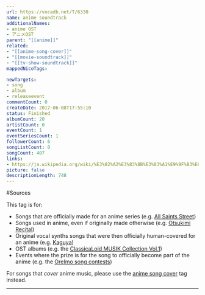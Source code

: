 ```yaml
---
url: https://vocadb.net/T/6330
name: anime soundtrack
additionalNames: 
- anime OST
- アニメOST
parent: "[[anime]]"
related:
- "[[anime-song-cover]]"
- "[[movie-soundtrack]]"
- "[[tv-show-soundtrack]]"
mappedNicoTags:

newTargets:
- song
- album
- releaseevent
commentCount: 0
createDate: 2017-06-08T17:55:10
status: Finished
albumCount: 20
artistCount: 0
eventCount: 1
eventSeriesCount: 1
followerCount: 6
songListCount: 0
songCount: 407
links: 
- https://ja.wikipedia.org/wiki/%E3%82%A2%E3%83%8B%E3%83%A1%E9%9F%B3%E6%A5%BD
picture: false
descriptionLength: 748
---
```


#Sources

This tag is for:
* Songs that are officially made for an anime series (e.g. [All Saints Street](https://vocadb.net/S/276555))
* Songs used in anime, even if originally made otherwise (e.g. [Otsukimi Recital](https://vocadb.net/S/25901))
* Original vocal synths songs that were then officially human-covered for an anime (e.g. [Kaguya](https://vocadb.net/S/414145))  
* OST albums (e.g. the [ClassicaLoid MUSIK Collection Vol.1](https://vocadb.net/Al/36292))
* Events where the prize is for the song to officially become part of the anime (e.g. the [OreImo song contests](https://vocadb.net/Es/334/oreimo-song-recruitment))

For songs that *cover* anime music, please use the [anime song cover](https://vocadb.net/T/22/anime-song-cover) tag instead.

---

